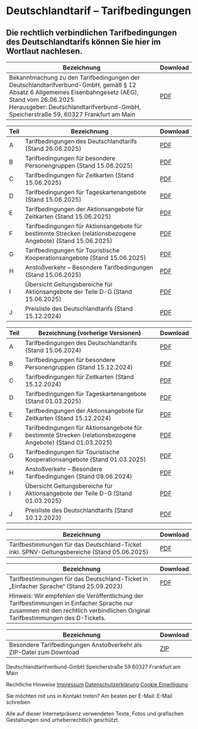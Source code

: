 Deutschlandtarif – Tarifbedingungen
==========

Die rechtlich verbindlichen Tarifbedingungen des Deutschlandtarifs können Sie hier im Wortlaut nachlesen.
----------

|                                                                                                                  Bezeichnung                                                                                                                   |                                                     Download                                                     |
|------------------------------------------------------------------------------------------------------------------------------------------------------------------------------------------------------------------------------------------------|------------------------------------------------------------------------------------------------------------------|
|Bekanntmachung zu den Tarifbedingungen der Deutschlandtarifverbund-GmbH, gemäß § 12 Absatz 6 Allgemeines Eisenbahngesetz (AEG), Stand vom 26.06.2025  <br/>Herausgeber: Deutschlandtarifverbund-GmbH, Speicherstraße 59, 60327 Frankfurt am Main|[PDF](https://www.deutschlandtarifverbund.de/wp-content/uploads/2025/06/20250625_TBDT_Tarifbekanntmachung_v23.pdf)|

|Teil|                                                Bezeichnung                                                |                                                               Download                                                               |
|----|-----------------------------------------------------------------------------------------------------------|--------------------------------------------------------------------------------------------------------------------------------------|
| A  |                         Tarifbedingungen des Deutschlandtarifs (Stand 26.06.2025)                         |        [PDF](https://www.deutschlandtarifverbund.de/wp-content/uploads/2025/06/20250625_A_1_TB-DTV-Grundsaetze_26Jun2025.pdf)        |
| B  |                     Tarifbedingungen für besondere Personengruppen (Stand 15.06.2025)                     | [PDF](https://www.deutschlandtarifverbund.de/wp-content/uploads/2025/06/20250604_B_2_TB-DT-Tarifbeding_bes_Persgruppen_Jun2025.pdf)  |
| C  |                            Tarifbedingungen für Zeitkarten (Stand 15.06.2025)                             |          [PDF](https://www.deutschlandtarifverbund.de/wp-content/uploads/2025/06/20250605_C_3_TB-DT-Zeitkarten_Jun2025.pdf)          |
| D  |                        Tarifbedingungen für Tageskartenangebote (Stand 15.06.2025)                        |[PDF](https://www.deutschlandtarifverbund.de/wp-content/uploads/2025/07/20250716_D_6_TB-DT-Aktionsang_Tageskarten_Jun2025_ber_V02.pdf)|
| E  |                  Tarifbedingungen der Aktionsangebote für Zeitkarten (Stand 15.06.2025)                   |    [PDF](https://www.deutschlandtarifverbund.de/wp-content/uploads/2025/06/20250604_E_7_TB-DT-Aktionsang_Zeitkarten_Jun2025.pdf)     |
| F  |Tarifbedingungen für Aktionsangebote für bestimmte Strecken (relationsbezogene Angebote) (Stand 15.06.2025)|    [PDF](https://www.deutschlandtarifverbund.de/wp-content/uploads/2025/06/20250605_F_5_TB-DT-Aktionsang_rel.bez_Ang_Jun2025.pdf)    |
| G  |                 Tarifbedingungen für Touristische Kooperationsangebote (Stand 15.06.2025)                 |       [PDF](https://www.deutschlandtarifverbund.de/wp-content/uploads/2025/06/20250604_G_TB-DT-Tourist_Koopangeb_Jun2025.pdf)        |
| H  |                       Anstoßverkehr – Besondere Tarifbedingungen (Stand 15.06.2025)                       |        [PDF](https://www.deutschlandtarifverbund.de/wp-content/uploads/2025/06/20250604_H_8_TB-DT-Befbed-Anstoss_Jun2025.pdf)        |
| I  |              Übersicht Geltungsbereiche für Aktionsangebote der Teile D-G (Stand 15.06.2025)              | [PDF](https://www.deutschlandtarifverbund.de/wp-content/uploads/2025/06/20250604_I_9_GB-DT_Geltungsbereiche_Aktionsang_Jun2025.pdf)  |
| J  |                            Preisliste des Deutschlandtarifs (Stand 15.12.2024)                            |           [PDF](https://deutschlandtarifverbund.de/wp-content/uploads/2024/12/20241120_J_Preisliste_D-Tarif_Dez.2024.pdf)            |

|Teil|                                     Bezeichnung (vorherige Versionen)                                     |                                                                Download                                                                |
|----|-----------------------------------------------------------------------------------------------------------|----------------------------------------------------------------------------------------------------------------------------------------|
| A  |                         Tarifbedingungen des Deutschlandtarifs (Stand 15.06.2024)                         |          [PDF](https://www.deutschlandtarifverbund.de/wp-content/uploads/2025/06/20250603_A_1_TB-DTV-Grundsaetze_Jun2025.pdf)          |
| B  |                     Tarifbedingungen für besondere Personengruppen (Stand 15.12.2024)                     |    [PDF](https://deutschlandtarifverbund.de/wp-content/uploads/2024/12/20241115_B_2_TB-DT-Tarifbeding_bes_Persgruppen_Dez2024.pdf)     |
| C  |                            Tarifbedingungen für Zeitkarten (Stand 15.12.2024)                             |          [PDF](https://www.deutschlandtarifverbund.de/wp-content/uploads/2024/12/20241115_C_3_TB-DT-Zeitkarten_Dez.2024.pdf)           |
| D  |                        Tarifbedingungen für Tageskartenangebote (Stand 01.03.2025)                        |[PDF](https://www.deutschlandtarifverbund.de/wp-content/uploads/2025/04/20250228_D_6_TB-DT-Aktionsang_Tageskarten_Maer2025_20250430.pdf)|
| E  |                  Tarifbedingungen der Aktionsangebote für Zeitkarten (Stand 15.12.2024)                   |     [PDF](https://www.deutschlandtarifverbund.de/wp-content/uploads/2024/12/20241118_E_7_TB-DT-Aktionsang_Zeitkarten_Dez.2024.pdf)     |
| F  |Tarifbedingungen für Aktionsangebote für bestimmte Strecken (relationsbezogene Angebote) (Stand 01.03.2025)|      [PDF](https://deutschlandtarifverbund.de/wp-content/uploads/2025/02/20250207_F_5_TB-DT-Aktionsang_rel.bez_Ang_Maer2025.pdf)       |
| G  |                 Tarifbedingungen für Touristische Kooperationsangebote (Stand 01.03.2025)                 |  [PDF](https://www.deutschlandtarifverbund.de/wp-content/uploads/2025/05/20250207_G_TB-DT-Tourist_Koopangeb_Maer2025_ber.Mai2025.pdf)  |
| H  |                       Anstoßverkehr – Besondere Tarifbedingungen (Stand 09.06.2024)                       |         [PDF](https://www.deutschlandtarifverbund.de/wp-content/uploads/2024/12/20241205_H_8_TB-DT-Befbed-Anstoss_Dez2024.pdf)         |
| I  |              Übersicht Geltungsbereiche für Aktionsangebote der Teile D-G (Stand 01.03.2025)              |  [PDF](https://www.deutschlandtarifverbund.de/wp-content/uploads/2025/02/20250207_I_9_GB-DT_Geltungsbereiche_Aktionsang_Maer2025.pdf)  |
| J  |                            Preisliste des Deutschlandtarifs (Stand 10.12.2023)                            |          [PDF](https://www.deutschlandtarifverbund.de/wp-content/uploads/2024/12/20241120_J_Preisliste_D-Tarif_Dez.2024.pdf)           |

|                                        Bezeichnung                                        |                                              Download                                              |
|-------------------------------------------------------------------------------------------|----------------------------------------------------------------------------------------------------|
|Tarifbestimmungen für das Deutschland-Ticket inkl. SPNV-Geltungsbereiche (Stand 05.06.2025)|[PDF](https://www.deutschlandtarifverbund.de/wp-content/uploads/2025/06/20250603_TB-DTX_V11_ber.pdf)|

|                                                                                 Bezeichnung                                                                                 |                                                  Download                                                  |
|-----------------------------------------------------------------------------------------------------------------------------------------------------------------------------|------------------------------------------------------------------------------------------------------------|
|                                           Tarifbestimmungen für das Deutschland-Ticket in „Einfacher Sprache“ (Stand 25.09.2023)                                            |[PDF](https://deutschlandtarifverbund.de/wp-content/uploads/2024/08/231025_TB_D-Ticket_Einfache_Sprache.pdf)|
|Hinweis: Wir empfehlen die Veröffentlichung der Tarifbestimmungen in Einfacher Sprache nur zusammen mit den rechtlich verbindlichen Original Tarifbestimmungen des D-Tickets.|                                                                                                            |

|                            Bezeichnung                            |                                              Download                                               |
|-------------------------------------------------------------------|-----------------------------------------------------------------------------------------------------|
|Besondere Tarifbedingungen Anstoßverkehr als ZIP-Datei zum Download|[ZIP](https://www.deutschlandtarifverbund.de/wp-content/uploads/2025/06/Blaetter_Anstoss_2025-06.zip)|

 Deutschlandtarifverbund-GmbH
Speicherstraße 59
60327 Frankfurt am Main

 Rechtliche Hinweise
[Impressum](https://deutschlandtarifverbund.de/impressum)
[Datenschutzerklärung](https://deutschlandtarifverbund.de/datenschutz)
[Cookie Einwilligung](https://deutschlandtarifverbund.de/datenschutz)

 Sie möchten mit uns in Kontakt treten? Am besten per E-Mail:
E-Mail schreiben

[](https://www.linkedin.com/company/67319861)

Alle auf dieser Internetpräsenz verwendeten Texte, Fotos und grafischen Gestaltungen sind urheberrechtlich geschützt.
